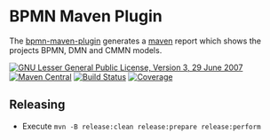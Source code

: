 # BPMN Maven Plugin

The [bpmn-maven-plugin](https://jonasrutishauser.github.io/bpmn-maven-plugin/) generates a [maven](https://maven.apache.org) report which shows the projects BPMN, DMN and CMMN models.

[![GNU Lesser General Public License, Version 3, 29 June 2007](https://img.shields.io/github/license/jonasrutishauser/bpmn-maven-plugin.svg?label=License)](http://www.gnu.org/licenses/lgpl-3.0.txt)
[![Maven Central](https://img.shields.io/maven-central/v/com.github.jonasrutishauser.maven.plugin/bpmn-maven-plugin.svg?label=Maven%20Central)](http://search.maven.org/#search%7Cga%7C1%7Cg%3A%22com.github.jonasrutishauser.maven.plugin%22%20a%3A%22bpmn-maven-plugin%22)
[![Build Status](https://img.shields.io/travis/jonasrutishauser/bpmn-maven-plugin/master.svg?label=Build)](https://travis-ci.org/jonasrutishauser/bpmn-maven-plugin)
[![Coverage](https://img.shields.io/codecov/c/github/jonasrutishauser/bpmn-maven-plugin/master.svg?label=Coverage)](https://codecov.io/gh/jonasrutishauser/bpmn-maven-plugin)

## Releasing

* Execute `mvn -B release:clean release:prepare release:perform`
